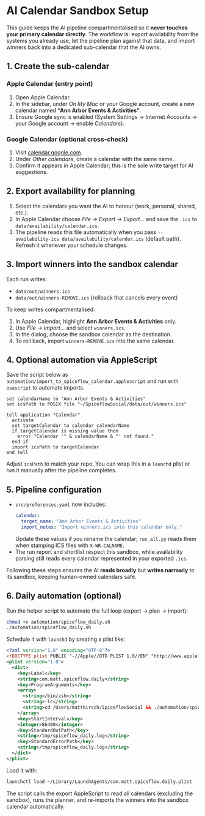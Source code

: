 # AI Calendar Sandbox Setup

This guide keeps the AI pipeline compartmentalised so it **never touches your
primary calendar directly**. The workflow is: export availability from the
systems you already use, let the pipeline plan against that data, and import
winners back into a dedicated sub-calendar that the AI owns.

## 1. Create the sub-calendar

### Apple Calendar (entry point)
1. Open Apple Calendar.
2. In the sidebar, under *On My Mac* or your Google account, create a new
   calendar named **“Ann Arbor Events & Activities”**.
3. Ensure Google sync is enabled (System Settings → Internet Accounts → your
   Google account → enable *Calendars*).

### Google Calendar (optional cross-check)
1. Visit [calendar.google.com](https://calendar.google.com).
2. Under *Other calendars*, create a calendar with the same name.
3. Confirm it appears in Apple Calendar; this is the sole write target for AI
   suggestions.

## 2. Export availability for planning

1. Select the calendars you want the AI to honour (work, personal, shared,
   etc.).
2. In Apple Calendar choose *File → Export → Export…* and save the `.ics` to
   `data/availability/calendar.ics`.
3. The pipeline reads this file automatically when you pass
   `--availability-ics data/availability/calendar.ics` (default path). Refresh
   it whenever your schedule changes.

## 3. Import winners into the sandbox calendar

Each run writes:
- `data/out/winners.ics`
- `data/out/winners-REMOVE.ics` (rollback that cancels every event)

To keep writes compartmentalised:
1. In Apple Calendar, highlight **Ann Arbor Events & Activities** only.
2. Use *File → Import…* and select `winners.ics`.
3. In the dialog, choose the sandbox calendar as the destination.
4. To roll back, import `winners-REMOVE.ics` into the same calendar.

## 4. Optional automation via AppleScript

Save the script below as `automation/import_to_spiceflow_calendar.applescript`
and run with `osascript` to automate imports.

```applescript
set calendarName to "Ann Arbor Events & Activities"
set icsPath to POSIX file "~/SpiceflowSocial/data/out/winners.ics"

tell application "Calendar"
  activate
  set targetCalendar to calendar calendarName
  if targetCalendar is missing value then
    error "Calendar '" & calendarName & "' not found."
  end if
  import icsPath to targetCalendar
end tell
```

Adjust `icsPath` to match your repo. You can wrap this in a `launchd` plist or
run it manually after the pipeline completes.

## 5. Pipeline configuration

- `src/preferences.yaml` now includes:
  ```yaml
  calendar:
    target_name: "Ann Arbor Events & Activities"
    import_notes: "Import winners.ics into this calendar only."
  ```
  Update these values if you rename the calendar; `run_all.py` reads them when
  stamping ICS files with `X-WR-CALNAME`.
- The run report and shortlist respect this sandbox, while availability parsing
  still reads every calendar represented in your exported `.ics`.

Following these steps ensures the AI **reads broadly** but **writes narrowly** to
its sandbox, keeping human-owned calendars safe.

## 6. Daily automation (optional)

Run the helper script to automate the full loop (export → plan → import):

```bash
chmod +x automation/spiceflow_daily.sh
./automation/spiceflow_daily.sh
```

Schedule it with `launchd` by creating a plist like:

```xml
<?xml version="1.0" encoding="UTF-8"?>
<!DOCTYPE plist PUBLIC "-//Apple//DTD PLIST 1.0//EN" "http://www.apple.com/DTDs/PropertyList-1.0.dtd">
<plist version="1.0">
  <dict>
    <key>Label</key>
    <string>com.matt.spiceflow.daily</string>
    <key>ProgramArguments</key>
    <array>
      <string>/bin/zsh</string>
      <string>-lc</string>
      <string>cd /Users/mattkirsch/SpiceflowSocial && ./automation/spiceflow_daily.sh</string>
    </array>
    <key>StartInterval</key>
    <integer>86400</integer>
    <key>StandardOutPath</key>
    <string>/tmp/spiceflow_daily.log</string>
    <key>StandardErrorPath</key>
    <string>/tmp/spiceflow_daily.log</string>
  </dict>
</plist>
```

Load it with:

```bash
launchctl load ~/Library/LaunchAgents/com.matt.spiceflow.daily.plist
```

The script calls the export AppleScript to read all calendars (excluding the sandbox), runs the planner, and re-imports the winners into the sandbox calendar automatically.
